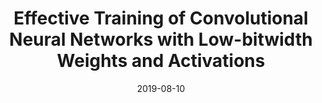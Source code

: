 ---
title: "Effective Training of Convolutional Neural Networks with Low-bitwidth Weights and Activations"
collection: preprints
permalink: /publication/Effective_Training
date: 2019-08-10
venue: "CoRR abs/1908.04680"
city: 
state: ""
thumbnail: "Effective_Training.png"
teaser :
authors: "Bohan Zhuang, Jing Liu, Mingkui Tan, Lingqiao Liu, Ian Reid, Chunhua Shen"
bibtex: Effective_Training.txt
uri: Effective_Training.pdf
arxiv: https://arxiv.org/abs/1908.04680
project: 
source: 
poster: 
data:
---